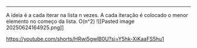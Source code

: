 

---

A ideia é a cada iterar na lista n vezes. A cada iteração é colocado o menor elemento no começo da lista. O(n^2)
![[Pasted image 20250624164925.png]]

https://youtube.com/shorts/HRwi5gwlB0U?si=Y5hk-XiKaaFS5hu1